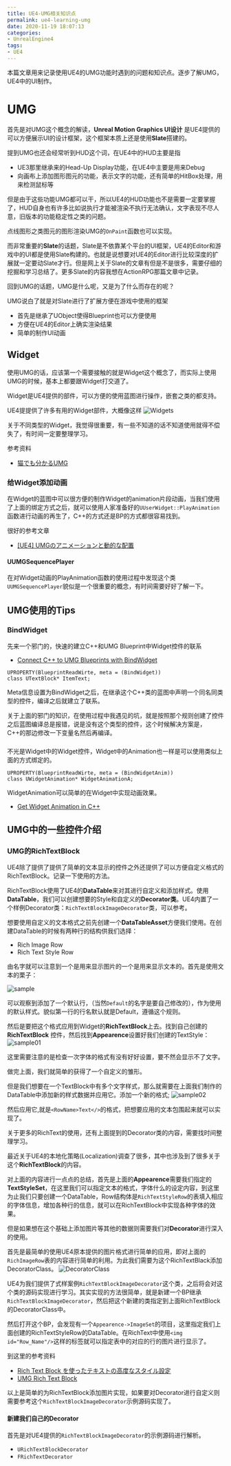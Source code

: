 ```yaml
---
title: UE4-UMG相关知识点
permalink: ue4-learning-umg
date: 2020-11-19 18:07:13
categories:
- UnrealEngine4
tags:
- UE4
---
```

本篇文章用来记录使用UE4的UMG功能时遇到的问题和知识点。逐步了解UMG，UE4中的UI制作。

<!--more-->

# UMG
首先是对UMG这个概念的解读，**Unreal Motion Graphics UI设计** 是UE4提供的可以方便展示UI的设计框架，这个框架本质上还是使用**Slate**搭建的。

提到UMG也还会经常听到HUD这个词，在UE4中的HUD主要是指
- UE3那里继承来的Head-Up Display功能，在UE4中主要是用来Debug
- 向画布上添加图形图元的功能，表示文字的功能，还有简单的HitBox处理，用来检测鼠标等

但是由于这些功能UMG都可以干，所以UE4的HUD功能也不是需要一定要掌握了，HUD自身也有许多比如说执行才能被渲染不执行无法确认，文字表现不尽人意，旧版本的功能稳定性之类的问题。

点线图形之类图元的图形渲染UMG的`OnPaint`函数也可以实现。

而非常重要的**Slate**的话题，Slate是不依靠某个平台的UI框架，UE4的Editor和游戏中的UI都是使用Slate构建的。也就是说想要对UE4的Editor进行比较深度的扩展就一定要动Slate才行。但是网上关于Slate的文章有但是不是很多，需要仔细的挖掘和学习总结了。更多Slate的内容我想在ActionRPG那篇文章中记录。

回到UMG的话题，UMG是什么呢，又是为了什么而存在的呢？

UMG说白了就是对Slate进行了扩展方便在游戏中使用的框架
- 首先是继承了UObject使得Blueprint也可以方便使用
- 方便在UE4的Editor上确实渲染结果
- 简单的制作UI动画

## Widget
使用UMG的话，应该第一个需要接触的就是Widget这个概念了，而实际上使用UMG的时候，基本上都要跟Widget打交道了。

Widget是UE4提供的部件，可以方便的使用蓝图进行操作，嵌套之类的都支持。

UE4提提供了许多有用的Widget部件，大概像这样
![Widgets](WidgetsList.png)

关于不同类型的Widget，我觉得很重要，有一些不知道的话不知道使用就得不偿失了，有时间一定要整理学习。

参考资料
- [猫でも分かるUMG](https://www.slideshare.net/EpicGamesJapan/umg-80334310)

### 给Widget添加动画
在Widget的蓝图中可以很方便的制作Widget的animation片段动画，当我们使用了上面的绑定方式之后，就可以使用人家准备好的`UUserWidget::PlayAnimation`函数进行动画的再生了，C++的方式还是BP的方式都很容易找到。

很好的参考文章
- [[UE4] UMGのアニメーションと動的な配置](http://monsho.blog63.fc2.com/blog-entry-158.html)

#### UUMGSequencePlayer
在对Widget动画的PlayAnimation函数的使用过程中发现这个类`UUMGSequencePlayer`貌似是一个很重要的概念，有时间需要好好了解一下。

## UMG使用的Tips

### BindWidget
先来一个邪门的，快速的建立C++和UMG Blueprint中Widget控件的联系
- [Connect C++ to UMG Blueprints with BindWidget](https://benui.ca/unreal/ui-bindwidget/)

```
UPROPERTY(BlueprintReadWirte, meta = (BindWidget))
class UTextBlock* ItemText;
```
Meta信息设置为BindWidget之后，在继承这个C++类的蓝图中声明一个同名同类型的控件，编译之后就建立了联系。

关于上面的邪门的知识，在使用过程中我遇见的坑，就是按照那个规则创建了控件之后蓝图编译总是报错，说是没有这个类型的控件，这个时候解决方案是，C++的那边修改一下变量名然后再编译。

###
不光是Widget中的Widget控件，Widget中的Animation也一样是可以使用类似上面的方式绑定的。
```
UPROPERTY(BlueprintReadWirte, meta = (BindWidgetAnim))
class UWidgetAnimation* WidgetAnimationA;
```
WidgetAnimation可以简单的在Widget中实现动画效果。
- [Get Widget Animation in C++](https://answers.unrealengine.com/questions/427948/get-widget-animation-in-c.html)

## UMG中的一些控件介绍

### UMG的RichTextBlock
UE4除了提供了提供了简单的文本显示的控件之外还提供了可以方便自定义格式的RichTextBlock。记录一下使用的方法。

RichTextBlock使用了UE4的**DataTable**来对其进行自定义和添加样式。使用**DataTable**，我们可以创建想要的Style和自定义的**Decorator类**。UE4内置了一个样例Decorator类：`RichTextBlockImageDecorator`类，可以参考。

想要使用自定义的文本格式之前先创建一个**DataTableAsset**方便我们使用。在创建DataTable的时候有两种行的结构供我们选择：
- Rich Image Row
- Rich Text Style Row

由名字就可以注意到一个是用来显示图片的一个是用来显示文本的。首先是使用文本的栗子：

![sample](RichTextDataTableSample.png)

可以观察到添加了一个默认行，（当然`Default`的名字是要自己修改的），作为使用的默认样式。貌似第一行的行名默认就是Default，遵循这个规则。

然后是要把这个格式应用到Widget的**RichTextBlock**上去。找到自己创建的**RichTextBlock**  控件，然后找到**Appearence**设置好我们创建的TextStyle：
![sample01](RichTextDataTableSample01.png)

这里需要注意的是检查一次字体的格式有没有好好设置，要不然会显示不了文字。

做完上面，我们就简单的获得了一个自定义的雏形。

但是我们想要在一个TextBlock中有多个文字样式，那么就需要在上面我们制作的DataTable中添加新的样式数据并应用它。添加一个新的格式;
![sample02](RichTextDataTableSample02.png)

然后应用它,就是`<RowName>Text</>`的格式，把想要应用的文本包围起来就可以实现了。

关于更多的RichText的使用，还有上面提到的Decorator类的内容，需要找时间整理学习。

最近关于UE4的本地化策略(Localization)调查了很多，其中也涉及到了很多关于这个**RichTextBlock**的内容。

对上面的内容进行一点点的总结，首先是上面的**Appearence**需要我们指定的**TextStyleSet**，在这里我们可以指定文本的格式，字体什么的设定内容，到这里为止我们只要创建一个DataTable，Row结构体是`RichTextStyleRow`的表填入相应的字体信息，增加各种行的信息，就可以在RichTextBlock中实现各种字体的效果。

但是如果想在这个基础上添加图片等其他的数据则需要我们对**Decorator**进行深入的使用。

首先是最简单的使用UE4原本提供的图片格式进行简单的应用，即对上面的`RichImageRow`表的内容进行简单的利用。为此我们需要为这个RichTextBlack添加DecoratorClass。
![DecoratorClass](DecoratorClassSample.png)

UE4为我们提供了式样案例`RichTextBlockImageDecorator`这个类，之后将会对这个类的源码实现进行学习。其实实现的方法很简单，就是新建一个BP继承`RichTextBlockImageDecorator`，然后把这个新建的类指定到上面RichTextBlock的DecoratorClass中。

然后打开这个BP，会发现有一个`Appearence->ImageSet`的项目，这里指定我们上面创建的RichTextStyleRow的DataTable。在RichText中使用`<img id="Row_Name"/>`这样的标签就可以指定表中的对应的行的图片进行显示了。

到这里的参考资料
- [Rich Text Block を使ったテキストの高度なスタイル設定](https://www.unrealengine.com/ja/tech-blog/advanced-text-styling-with-rich-text-block)
- [UMG Rich Text Block](https://docs.unrealengine.com/en-US/InteractiveExperiences/UMG/UserGuide/UMGRichTextBlock/index.html)

以上是简单的为RichTextBlock添加图片实现，如果要对Decorator进行自定义则需要参考这个`RichTextBlockImageDecorator`示例源码实现了。

#### 新建我们自己的Decorator
首先是对UE4提供的`RichTextBlockImageDecorator`的示例源码进行解析。
- `URichTextBlockDecorator`
- `FRichTextDecorator`
